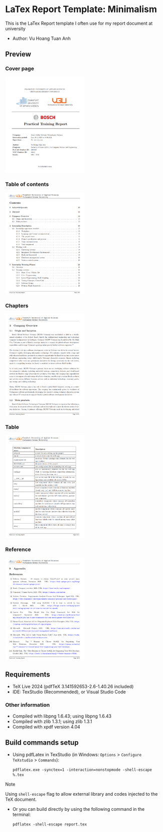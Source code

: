 # LaTex Report Template: Minimalism 
This is the LaTex Report template I often use for my report document at university

- Author: Vu Hoang Tuan Anh

## Preview
### Cover page
<img src="docs/img/cover-page.png" alt="Cover page" width="50%" >

### Table of contents
<img src="docs/img/table-of-contents.png" alt="Cover page" width="50%" >

### Chapters
<img src="docs/img/chapter.png" alt="Cover page" width="50%" >

### Table
<img src="docs/img/table.png" alt="Cover page" width="50%" >

### Reference
<img src="docs/img/reference.png" alt="Cover page" width="50%" >

## Requirements
- TeX Live 2024 (pdfTeX 3.141592653-2.6-1.40.26 included)
- IDE: TexStudio (Recommended), or Visual Studio Code

### Other information
- Compiled with libpng 1.6.43; using libpng 1.6.43
- Compiled with zlib 1.3.1; using zlib 1.3.1
- Compiled with xpdf version 4.04


## Build commands setup
- Using pdfLatex in TexStudio (in Windows: ```Options``` > ```Configure TeXstudio``` > ```Commands```):

  ```shell
  pdflatex.exe -synctex=1 -interaction=nonstopmode -shell-escape %.tex
  ```
> [!NOTE]  
> Using ```shell-escape``` flag to allow external library and codes injected to the TeX document.


- Or you can build directly by using the following command in the terminal:

  ```shell
  pdflatex -shell-escape report.tex
  ```
